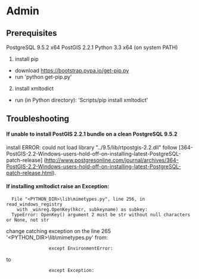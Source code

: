# Admin

## Prerequisites
PostgreSQL 9.5.2 x64
PostGIS 2.2.1
Python 3.3 x64 (on system PATH)

1. install pip 
  * download https://bootstrap.pypa.io/get-pip.py
  * run 'python get-pip.py'
2. install xmltodict
  * run (in Python directory): 'Scripts/pip install xmltodict'
 
## Troubleshooting

#### If unable to install PostGIS 2.2.1 bundle on a clean PostgreSQL 9.5.2
install ERROR: could not load library "../9.5/lib/rtpostgis-2.2.dll" follow [364-PostGIS-2.2-Windows-users-hold-off-on-installing-latest-PostgreSQL-patch-release] (http://www.postgresonline.com/journal/archives/364-PostGIS-2.2-Windows-users-hold-off-on-installing-latest-PostgreSQL-patch-release.html).

#### If installing xmltodict raise an Exception:
```
  File "<PYTHON_DIR>\lib\mimetypes.py", line 256, in read_windows_registry
    with _winreg.OpenKey(hkcr, subkeyname) as subkey:
  TypeError: OpenKey() argument 2 must be str without null characters or None, not str
```
change catching exception on the line 265 '<PYTHON_DIR>\lib\mimetypes.py' from:
```
                except EnvironmentError:
```
to
```
                except Exception:
```
